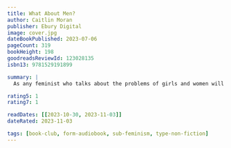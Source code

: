 ```yaml
---
title: What About Men?
author: Caitlin Moran
publisher: Ebury Digital
image: cover.jpg
dateBookPublished: 2023-07-06
pageCount: 319
bookHeight: 198
goodreadsReviewId: 123028135
isbn13: 9781529191899

summary: |
  As any feminist who talks about the problems of girls and women will know, the first question you will ever be asked is 'But what about MEN?' After eleven years of writing bestsellers about women and dismissing this question, having been very sure that the concerns of feminism and men are very different things, Caitlin Moran realised that this wasn't quite right, and that the problems of feminism are also the problems of, yes, men.

rating5: 1
rating7: 1

readDates: [[2023-10-30, 2023-11-03]]
dateRated: 2023-11-03

tags: [book-club, form-audiobook, sub-feminism, type-non-fiction]
---
```

